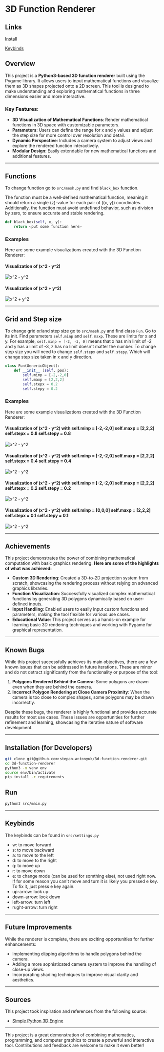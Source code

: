 

# 3D Function Renderer

## Links

 [Install](#installation-for-developers)
 
 [Keybinds](#keybinds)

## Overview

This project is a **Python3-based 3D function renderer** built using the Pygame library. It allows users to input mathematical functions and visualize them as 3D shapes projected onto a 2D screen. This tool is designed to make understanding and exploring mathematical functions in three dimensions easier and more interactive.  

### Key Features:
- **3D Visualization of Mathematical Functions**: Render mathematical functions in 3D space with customizable parameters.
- **Parameters**: Users can define the range for x and y values and adjust the step size for more control over resolution and detail.
- **Dynamic Perspective**: Includes a camera system to adjust views and explore the rendered function interactively.
- **Modular Design**: Easily extendable for new mathematical functions and additional features.

---

## Functions

To change function go to ```src/mesh.py``` and find ```black_box``` function.

The function must be a well-defined mathematical function, meaning it should return a single \(z\)-value for each pair of \((x, y)\) coordinates. Additionally, the function must avoid undefined behavior, such as division by zero, to ensure accurate and stable rendering.

```python
def black_box(self, x, y):
    return <put some function here>
```

### Examples

Here are some example visualizations created with the 3D Function Renderer:

#### Visualization of \(x^2 - y^2\)
![x^2 - y^2](imgs/Screenshot%202024-12-02%20194112.png)

#### Visualization of \(x^2 + y^2\)
![x^2 + y^2](imgs/Screenshot%202024-12-02%20194240.png)

---

## Grid and Step size

To change grid or/and step size go to ```src/mesh.py``` and find class ```Fun```. Go to its init. Find parameters ```self.minp``` and ```self.maxp```. These are limits for x and y.
For example, ```self.minp = [-2, -3, 0]``` means that x has min limit of -2 and y has a limit of -3, z has no limit doesn't matter the number. To change step size you will need to change ```self.stepx``` and ```self.stepy```. Which will change step size taken in x and y direction.

```python
class Fun(GenericObject):
    def __init__ (self, pos):
        self.minp = [-2,-2,0]
        self.maxp = [2,2,2]
        self.stepx = 0.2
        self.stepy = 0.2

```

### Examples

Here are some example visualizations created with the 3D Function Renderer:

#### Visualization of \(x^2 - y^2\) with self.minp = [-2,-2,0] self.maxp = [2,2,2] self.stepx = 0.8 self.stepy = 0.8
![x^2 - y^2](imgs/Screenshot%202024-12-02%20204608.png)

#### Visualization of \(x^2 - y^2\) with self.minp = [-2,-2,0] self.maxp = [2,2,2] self.stepx = 0.4 self.stepy = 0.4
![x^2 - y^2](imgs/Screenshot%202024-12-02%20194112.png)

#### Visualization of \(x^2 - y^2\) with self.minp = [-2,-2,0] self.maxp = [2,2,2] self.stepx = 0.2 self.stepy = 0.2
![x^2 - y^2](imgs/Screenshot%202024-12-02%20204730.png)

#### Visualization of \(x^2 - y^2\) with self.minp = [0,0,0] self.maxp = [2,2,2] self.stepx = 0.1 self.stepy = 0.1
![x^2 - y^2](imgs/Screenshot%202024-12-02%20204912.png)

---

## Achievements

This project demonstrates the power of combining mathematical computation with basic graphics rendering. **Here are some of the highlights of what was achieved:**

- **Custom 3D Rendering**: Created a 3D-to-2D projection system from scratch, showcasing the rendering process without relying on advanced graphics libraries.
- **Function Visualization**: Successfully visualized complex mathematical functions by generating 3D polygons dynamically based on user-defined inputs.
- **Input Handling**: Enabled users to easily input custom functions and parameters, making the tool flexible for various use cases.
- **Educational Value**: This project serves as a hands-on example for learning basic 3D rendering techniques and working with Pygame for graphical representation.

---

## Known Bugs

While this project successfully achieves its main objectives, there are a few known issues that can be addressed in future iterations. These are minor and do not detract significantly from the functionality or purpose of the tool:  

1. **Polygons Rendered Behind the Camera**: Some polygons are drawn even when they are behind the camera.  
2. **Incorrect Polygon Rendering at Close Camera Proximity**: When the camera is too close to complex shapes, some polygons may be drawn incorrectly.  

Despite these bugs, the renderer is highly functional and provides accurate results for most use cases. These issues are opportunities for further refinement and learning, showcasing the iterative nature of software development.

---

## Installation (for Developers)

```bash
git clone git@github.com:stepan-antonyuk/3d-function-renderer.git
cd 3d-function-renderer
python3 -m venv env
source env/bin/activate
pip install -r requirements
```

## Run

```bash
python3 src/main.py
```

---

## Keybinds

The keybinds can be found in ```src/settings.py```
- w: to move forward
- s: to move backward
- a: to move to the left
- d: to move to the right
- q: to move up
- r: to move down
- e: to change mode (can be used for somthing else), not used right now. If for some reason you can't move and turn it is likely you pressed e key. To fix it, just press e key again.
- up-arrow: look up
- down-arrow: look down
- left-arrow: turn left
- rught-arrow: turn right

---

## Future Improvements

While the renderer is complete, there are exciting opportunities for further enhancements:
- Implementing clipping algorithms to handle polygons behind the camera.
- Adding a more sophisticated camera system to improve the handling of close-up views.
- Incorporating shading techniques to improve visual clarity and aesthetics.

---

## Sources

This project took inspiration and references from the following source:
- [Simple Python 3D Engine](https://github.com/FinFetChannel/SimplePython3DEngine/tree/main)

---

This project is a great demonstration of combining mathematics, programming, and computer graphics to create a powerful and interactive tool. Contributions and feedback are welcome to make it even better!
